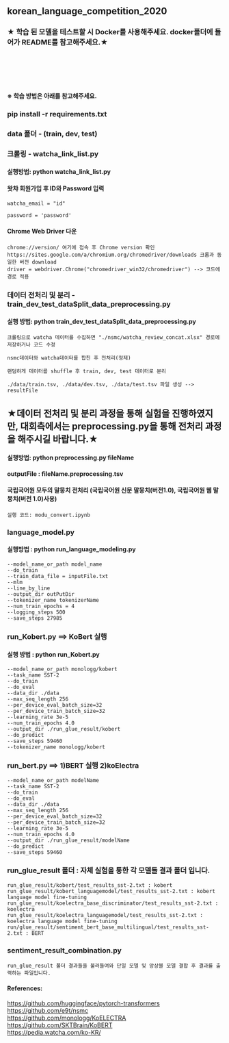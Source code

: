 ## korean_language_competition_2020

### ★ 학습 된 모델을 테스트할 시 Docker를 사용해주세요. docker폴더에 들어가 README를 참고해주세요.★  

<br></br><br></br>
#### ※ 학습 방법은 아래를 참고해주세요.  
### pip install -r requirements.txt 

### data 폴더 - (train, dev, test)


###  크롤링 - watcha_link_list.py  
#### 실행방법: python watcha_link_list.py   
#### 왓챠 회원가입 후 ID와 Password 입력    
    watcha_email = "id"
    
    password = 'password'
    
#### Chrome Web Driver 다운 
    chrome://version/ 여기에 접속 후 Chrome version 확인
    https://sites.google.com/a/chromium.org/chromedriver/downloads 크롬과 동일한 버전 download 
    driver = webdriver.Chrome("chromedriver_win32/chromedriver") --> 코드에 경로 적용

### 데이터 전처리 및 분리 - train_dev_test_dataSplit_data_preprocessing.py
#### 실행 방법: python train_dev_test_dataSplit_data_preprocessing.py
    크롤링으로 watcha 데이터를 수집하면 "./nsmc/watcha_review_concat.xlsx" 경로에 저장하거나 코드 수정 

    nsmc데이터와 watcha데이터를 합친 후 전처리(정제)
    
    랜덤하게 데이터를 shuffle 후 train, dev, test 데이터로 분리
    
    ./data/train.tsv, ./data/dev.tsv, ./data/test.tsv 파일 생성 --> resultFile
    
## ★데이터 전처리 및 분리 과정을 통해 실험을 진행하였지만, 대회측에서는 preprocessing.py을 통해 전처리 과정을 해주시길 바랍니다.★
#### 실행방법: python preprocessing.py fileName 
#### outputFile : fileName.preprocessing.tsv


#### 국립국어원 모두의 말뭉치 전처리 (국립국어원 신문 말뭉치(버전1.0), 국립국어원 웹 말뭉치(버전 1.0)사용)
    실행 코드: modu_convert.ipynb 


### language_model.py

#### 실행방법 : python run_language_modeling.py
    --model_name_or_path model_name
    --do_train
    --train_data_file = inputFile.txt
    --mlm
    --line_by_line
    --output_dir outPutDir
    --tokenizer_name tokenizerName
    --num_train_epochs = 4
    --logging_steps 500
    --save_steps 27985



### run_Kobert.py ==> KoBert 실행

#### 실행 방법 : python run_Kobert.py 
    --model_name_or_path monologg/kobert
    --task_name SST-2
    --do_train
    --do_eval
    --data_dir ./data
    --max_seq_length 256
    --per_device_eval_batch_size=32
    --per_device_train_batch_size=32
    --learning_rate 3e-5
    --num_train_epochs 4.0
    --output_dir ./run_glue_result/kobert
    --do_predict
    --save_steps 59460
    --tokenizer_name monologg/kobert
                 
### run_bert.py ==> 1)BERT 실행 2)koElectra
 
    --model_name_or_path modelName  
    --task_name SST-2  
    --do_train  
    --do_eval  
    --data_dir ./data  
    --max_seq_length 256  
    --per_device_eval_batch_size=32  
    --per_device_train_batch_size=32  
    --learning_rate 3e-5  
    --num_train_epochs 4.0  
    --output_dir ./run_glue_result/modelName  
    --do_predict  
    --save_steps 59460  
    
    
### run_glue_result 폴더 : 자체 실험을 통한 각 모델들 결과 폴더 입니다.
    run_glue_result/kobert/test_results_sst-2.txt : kobert
    run_glue_result/kobert_languagemodel/test_results_sst-2.txt : kobert language model fine-tuning
    run_glue_result/koelectra_base_discriminator/test_results_sst-2.txt : koelectra
    run_glue_result/koelectra_languagemodel/test_results_sst-2.txt : koelectra language model fine-tuning
    run/glue_result/sentiment_bert_base_multilingual/test_results_sst-2.txt : BERT
    
    
### sentiment_result_combination.py
    run_glue_result 폴더 결과들을 불러들여와 단일 모델 및 앙상블 모델 결합 후 결과를 출력하는 파일입니다.
    
#### References:  
https://github.com/huggingface/pytorch-transformers  
https://github.com/e9t/nsmc  
https://github.com/monologg/KoELECTRA  
https://github.com/SKTBrain/KoBERT  
https://pedia.watcha.com/ko-KR/


